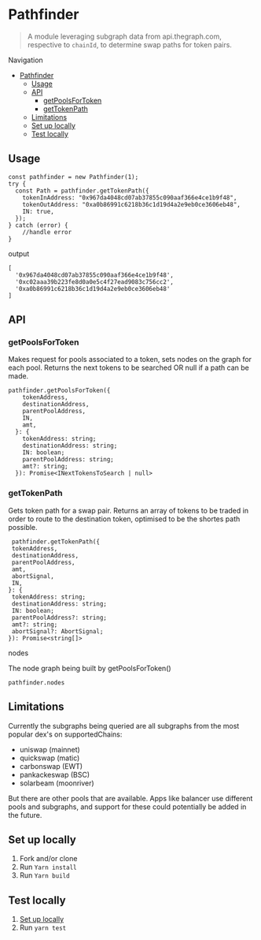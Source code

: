 # Pathfinder 
> A module leveraging subgraph data from api.thegraph.com, respective to `chainId`, to determine swap paths for token pairs. 


Navigation 
- [Pathfinder](#pathfinder)
  - [Usage](#usage)
  - [API](#api)
    - [getPoolsForToken](#getpoolsfortoken)
    - [getTokenPath](#gettokenpath)
  - [Limitations](#limitations)
  - [Set up locally](#set-up-locally)
  - [Test locally](#test-locally)


## Usage

```
const pathfinder = new Pathfinder(1);
try {
  const Path = pathfinder.getTokenPath({
    tokenInAddress: "0x967da4048cd07ab37855c090aaf366e4ce1b9f48",
    tokenOutAddress: "0xa0b86991c6218b36c1d19d4a2e9eb0ce3606eb48",
    IN: true,
  });
} catch (error) {
    //handle error
}
```

output
```
[
  '0x967da4048cd07ab37855c090aaf366e4ce1b9f48',
  '0xc02aaa39b223fe8d0a0e5c4f27ead9083c756cc2',
  '0xa0b86991c6218b36c1d19d4a2e9eb0ce3606eb48'
]
```

## API

### getPoolsForToken

Makes request for pools associated to a token, sets nodes on the graph for each pool.
Returns the next tokens to be searched OR null if a path can be made.
```  
pathfinder.getPoolsForToken({
    tokenAddress,
    destinationAddress,
    parentPoolAddress,
    IN,
    amt,
  }: {
    tokenAddress: string;
    destinationAddress: string;
    IN: boolean;
    parentPoolAddress: string;
    amt?: string;
  }): Promise<INextTokensToSearch | null>
  ```


### getTokenPath 

Gets token path for a swap pair. Returns an array of tokens to be traded in order to route to the destination token, optimised to be the shortes path possible.

   ```
    pathfinder.getTokenPath({
    tokenAddress,
    destinationAddress,
    parentPoolAddress,
    amt,
    abortSignal,
    IN,
  }: {
    tokenAddress: string;
    destinationAddress: string;
    IN: boolean;
    parentPoolAddress?: string;
    amt?: string;
    abortSignal?: AbortSignal;
  }): Promise<string[]>
  ```

nodes

The node graph being built by getPoolsForToken()

`pathfinder.nodes`

## Limitations 
Currently the subgraphs being queried are all subgraphs from the most popular dex's on supportedChains:

- uniswap (mainnet)
- quickswap (matic)
- carbonswap (EWT)
- pankackeswap (BSC)
- solarbeam (moonriver)

But there are other pools that are available. Apps like balancer use different pools and subgraphs, and support for these could potentially be added in the future. 

## Set up locally 

1. Fork and/or clone 
2. Run `Yarn install`
3. Run `Yarn build`
   
## Test locally 
1. [Set up locally](#set-up-locally)
2. Run `yarn test`